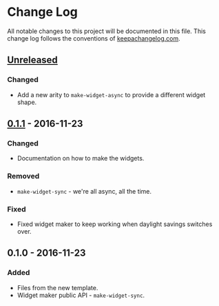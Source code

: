 # Change Log
All notable changes to this project will be documented in this file. This change log follows the conventions of [keepachangelog.com](http://keepachangelog.com/).

## [Unreleased]
### Changed
- Add a new arity to `make-widget-async` to provide a different widget shape.

## [0.1.1] - 2016-11-23
### Changed
- Documentation on how to make the widgets.

### Removed
- `make-widget-sync` - we're all async, all the time.

### Fixed
- Fixed widget maker to keep working when daylight savings switches over.

## 0.1.0 - 2016-11-23
### Added
- Files from the new template.
- Widget maker public API - `make-widget-sync`.

[Unreleased]: https://github.com/your-name/test-type/compare/0.1.1...HEAD
[0.1.1]: https://github.com/your-name/test-type/compare/0.1.0...0.1.1
